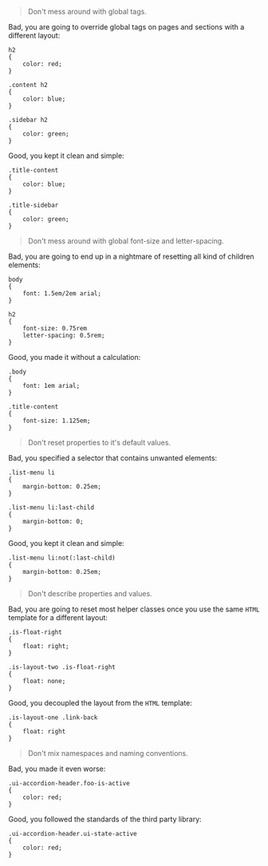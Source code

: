 > Don't mess around with global tags.

Bad, you are going to override global tags on pages and sections with a different layout:

```
h2
{
	color: red;
}

.content h2
{
	color: blue;
}

.sidebar h2
{
	color: green;
}
```

Good, you kept it clean and simple:

```
.title-content
{
	color: blue;
}

.title-sidebar
{
	color: green;
}
```

> Don't mess around with global font-size and letter-spacing.

Bad, you are going to end up in a nightmare of resetting all kind of children elements:

```
body
{
	font: 1.5em/2em arial;
}

h2
{
	font-size: 0.75rem
	letter-spacing: 0.5rem;
}
```

Good, you made it without a calculation:

```
.body
{
	font: 1em arial;
}

.title-content
{
	font-size: 1.125em;
}
```

> Don't reset properties to it's default values.

Bad, you specified a selector that contains unwanted elements:

```
.list-menu li
{
	margin-bottom: 0.25em;
}

.list-menu li:last-child
{
	margin-bottom: 0;
}
```

Good, you kept it clean and simple:

```
.list-menu li:not(:last-child)
{
	margin-bottom: 0.25em;
}
```

> Don't describe properties and values.

Bad, you are going to reset most helper classes once you use the same `HTML` template for a different layout:

```
.is-float-right
{
	float: right;
}

.is-layout-two .is-float-right
{
	float: none;
}
```

Good, you decoupled the layout from the `HTML` template:

```
.is-layout-one .link-back
{
	float: right
}
```

> Don't mix namespaces and naming conventions.

Bad, you made it even worse:

```
.ui-accordion-header.foo-is-active
{
	color: red;
}
```

Good, you followed the standards of the third party library:

```
.ui-accordion-header.ui-state-active
{
	color: red;
}
```